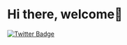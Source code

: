 # Hi there, welcome👋

[![Twitter Badge](https://upload.wikimedia.org/wikipedia/commons/thumb/5/53/X_logo_2023_original.svg/450px-X_logo_2023_original.svg.png&link=https://twitter.com/iambolajiayo)](https://twitter.com/Chile89672512)

<!--
**chile4coding/chile4coding** is a ✨ _special_ ✨ repository because its `README.md` (this file) appears on your GitHub profile.

Here are some ideas to get you started:

- 🔭 I’m currently working on ...
- 🌱 I’m currently learning ...
- 👯 I’m looking to collaborate on ...
- 🤔 I’m looking for help with ...
- 💬 Ask me about ...
- 📫 How to reach me: ...
- 😄 Pronouns: ...
- ⚡ Fun fact: ...
-->
